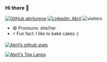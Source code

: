 ### Hi there 👋
[![GitHub abrilurena](https://img.shields.io/github/followers/abrilurena?label=follow&style=social)](https://github.com/abrilurena)
[![Linkedin: Abril](https://img.shields.io/badge/-Abril%20Urena-blue?style=flat-square&logo=Linkedin&logoColor=white&link=https://www.linkedin.com/in/abrilurena/)](https://www.linkedin.com/in/abrilurena/)
![visitors](https://visitor-badge.glitch.me/badge?page_id=abrilurena.id&left_color=green&right_color=blue)

- 😄 Pronouns: she/her
- ⚡ Fun fact: I like to bake cakes :)


<!--
[![Abril's GitHub Stats](https://github-readme-stats.vercel.app/api?username=abrilurena&hide=issues&count_private=true&show_icons=true&theme=calm)](https://github.com/abrilurena/github-readme-stats)-->

[![Abril’s github stats](https://github-readme-stats.vercel.app/api?username=abrilurena)](https://github.com/abrilurena)

[![Abril's Top Langs](https://github-readme-stats.vercel.app/api/top-langs/?username=abrilurena&layout=compact)](https://github.com/abrilurena)

<!--
**abrilurena/abrilurena** is a ✨ _special_ ✨ repository because its `README.md` (this file) appears on your GitHub profile.

Here are some ideas to get you started:

- 🔭 I’m currently working on ...
- 🌱 I’m currently learning ...
- 👯 I’m looking to collaborate on ...
- 🤔 I’m looking for help with ...
- 💬 Ask me about ...
- 📫 How to reach me: ...
- 😄 Pronouns: ...
- ⚡ Fun fact: ...
-->
